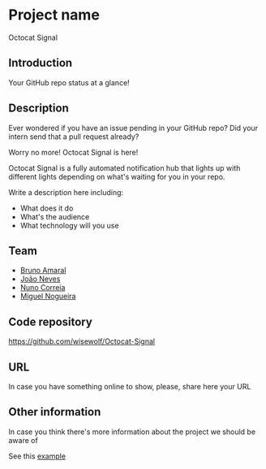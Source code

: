 # Project name

Octocat Signal

## Introduction

Your GitHub repo status at a glance!

## Description

Ever wondered if you have an issue pending in your GitHub repo?
Did your intern send that a pull request already?

Worry no more! Octocat Signal is here!

Octocat Signal is a fully automated notification hub that lights up with different lights depending on what's waiting for you in your repo.

Write a description here including:

 * What does it do
 * What's the audience
 * What technology will you use

## Team

 * [Bruno Amaral](https://pixels.camp/brunoamaral)
 * [João Neves](https://pixels.camp/jneves)
 * [Nuno Correia](https://pixels.camp/wisewolf)
 * [Miguel Nogueira](https://pixels.camp/madril)

## Code repository

https://github.com/wisewolf/Octocat-Signal

## URL

In case you have something online to show, please, share here your URL

## Other information

In case you think there's more information about the project we should be aware of

See this [example][1]

[1]: nobull_bot.md
